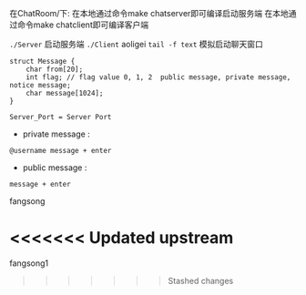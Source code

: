 在ChatRoom/下:
在本地通过命令make chatserver即可编译启动服务端
在本地通过命令make chatclient即可编译客户端

`./Server` 启动服务端
`./Client` aoligei 
`tail -f text` 模拟启动聊天窗口
```
struct Message {
    char from[20];
    int flag; // flag value 0, 1, 2  public message, private message, notice message;
    char message[1024];
}

```

```
Server_Port = Server Port
```

* private message : 
```
@username message + enter
```
* public message : 
```
message + enter 
```

fangsong

<<<<<<< Updated upstream
=======
fangsong1
>>>>>>> Stashed changes
